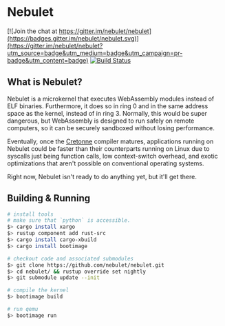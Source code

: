 # Nebulet

[![Join the chat at https://gitter.im/nebulet/nebulet](https://badges.gitter.im/nebulet/nebulet.svg)](https://gitter.im/nebulet/nebulet?utm_source=badge&utm_medium=badge&utm_campaign=pr-badge&utm_content=badge)
[![Build Status](https://travis-ci.org/nebulet/nebulet.svg?branch=master)](https://travis-ci.org/nebulet/nebulet)

## What is Nebulet?

Nebulet is a microkernel that executes WebAssembly modules instead of ELF binaries. Furthermore, it does so in ring 0 and in the same address space as the kernel, instead of in ring 3. Normally, this would be super dangerous, but WebAssembly is designed to run safely on remote computers, so it can be securely sandboxed without losing performance.

Eventually, once the [Cretonne](https://github.com/cretonne/cretonne) compiler matures, applications running on Nebulet could be faster than their counterparts running on Linux due to syscalls just being function calls, low context-switch overhead, and exotic optimizations that aren't possible on conventional operating systems.

Right now, Nebulet isn't ready to do anything yet, but it'll get there.

## Building & Running

```sh
# install tools
# make sure that `python` is accessible.
$> cargo install xargo
$> rustup component add rust-src
$> cargo install cargo-xbuild
$> cargo install bootimage

# checkout code and associated submodules
$> git clone https://github.com/nebulet/nebulet.git
$> cd nebulet/ && rustup override set nightly
$> git submodule update --init

# compile the kernel
$> bootimage build

# run qemu
$> bootimage run
```
